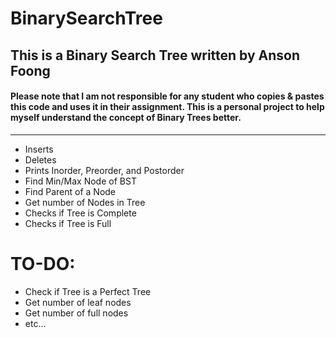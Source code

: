 # BinarySearchTree

## This is a Binary Search Tree written by Anson Foong

#### Please note that I am not responsible for any student who copies & pastes this code and uses it in their assignment. This is a personal project to help myself understand the concept of Binary Trees better.
------------------------------------------------------

- Inserts
- Deletes
- Prints Inorder, Preorder, and Postorder
- Find Min/Max Node of BST
- Find Parent of a Node
- Get number of Nodes in Tree
- Checks if Tree is Complete
- Checks if Tree is Full

# TO-DO:

- Check if Tree is a Perfect Tree
- Get number of leaf nodes
- Get number of full nodes
- etc...
